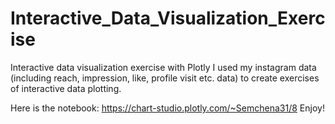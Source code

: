# Interactive_Data_Visualization_Exercise
Interactive data visualization exercise with Plotly 
I used my instagram data (including reach, impression, like, profile visit etc. data) to create exercises of interactive data plotting.

Here is the notebook: https://chart-studio.plotly.com/~Semchena31/8 Enjoy!
